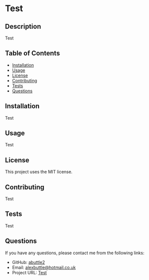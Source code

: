 # Test

  ## Description
  Test

  
  ## Table of Contents
  - [Installation](#installation)
  - [Usage](#usage)
  - [License](#license)
  - [Contributing](#contributing)
  - [Tests](#tests)
  - [Questions](#questions)

  ## Installation
  Test

  ## Usage
  Test

  ## License
  This project uses the MIT license.

  ## Contributing
  Test

  ## Tests
  Test

  ## Questions
  If you have any questions, please contact me from the following links: 

  - GitHub: [abuttle2](https://github.com/abuttle2)
  - Email: [alexbuttle@hotmail.co.uk](mailto:alexbuttle@hotmail.co.uk)
  - Project URL: [Test](Test)
